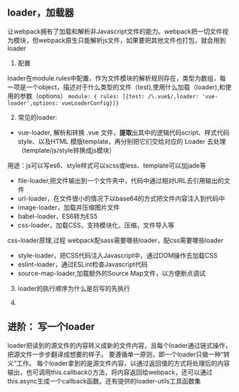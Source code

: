 ## loader，加载器
让webpack拥有了加载和解析非Javascript文件的能力。webpack把一切文件视为模块，但webpack原生只能解析js文件，如果要把其他文件也打包，就会用到loader

1. 配置

loader在module.rules中配置，作为文件模块的解析规则存在，类型为数组，每一项是一个object，描述对于什么类型的文件（test),使用什么加载（loader),和使用的参数（options）
`module: { rules: [{test: /\.vue$/,loader: 'vue-loader',options: vueLoaderConfig}]}`

2. 常见的loader:
- vue-loader, 解析和转换 .vue 文件，**提取**出其中的逻辑代码script、样式代码style、以及HTML 模版template，再分别把它们交给对应的 Loader 去处理（template/js/style转换成js模块）

用途：js可以写es6、style样式可以scss或less、template可以加jade等

- file-loader,把文件输出到一个文件夹中，代码中通过相对URL去引用输出的文件
- url-loader，在文件很小的情况下以base64的方式把文件内容注入到代码中
- image-loader，加载并压缩图片文件
- babel-loader，ES6转为ES5
- css-loader，加载CSS，支持模块化，压缩，文件导入等

css-loader原理,过程
webpack配sass需要哪些loader，配css需要哪些loader

- style-loader，把CSS代码注入Javascript中，通过DOM操作去加载CSS
- eslint-loader，通过ESLint检查Javascript代码
- source-map-loader,加载额外的Source Map文件，以方便断点调试

3. loader的执行顺序为什么是后写的先执行

4.
## 进阶： 写一个loader
loader把读到的源文件的内容转义成新的文件内容，且每个loader通过链式操作，把源文件一步步翻译成想要的样子。
要遵循单一原则，即一个loader只做一种“转义”工作。
每个loader拿到的是源文件内容，以通过返回值的方式将处理后的内容输出，也可调用this.callback()方法，将内容返回给webpack，还可以通过this.async生成一个callback函数。还有提供的loader-utils工具函数集